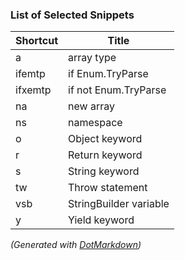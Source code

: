 ### List of Selected Snippets

Shortcut|Title
--------|-----
a|array type
ifemtp|if Enum\.TryParse
ifxemtp|if not Enum\.TryParse
na|new array 
ns|namespace
o|Object keyword
r|Return keyword
s|String keyword
tw|Throw statement
vsb|StringBuilder variable
y|Yield keyword

*\(Generated with [DotMarkdown](http://github.com/JosefPihrt/DotMarkdown)\)*